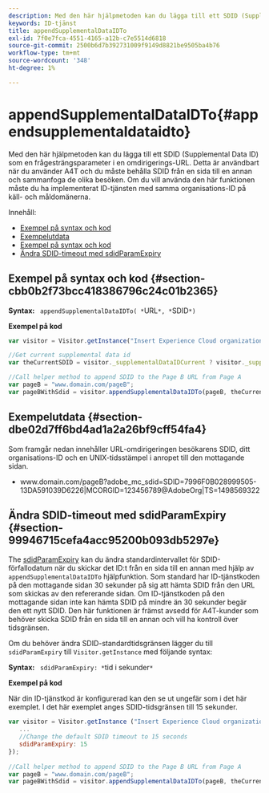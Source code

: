 ```yaml
---
description: Med den här hjälpmetoden kan du lägga till ett SDID (Supplemental Data ID) som en frågesträngsparameter i en omdirigerings-URL. Detta är användbart när du använder A4T och du måste behålla SDID från en sida till en annan och sammanfoga de olika besöken. Om du vill använda den här funktionen måste du ha implementerat ID-tjänsten med samma organisations-ID på käll- och måldomänerna.
keywords: ID-tjänst
title: appendSupplementalDataIDTo
exl-id: 7f0e7fca-4551-4165-a12b-c7e5514d6818
source-git-commit: 2500b6d7b392731009f9149d8821be9505ba4b76
workflow-type: tm+mt
source-wordcount: '348'
ht-degree: 1%

---
```


# appendSupplementalDataIDTo{#appendsupplementaldataidto}

Med den här hjälpmetoden kan du lägga till ett SDID (Supplemental Data ID) som en frågesträngsparameter i en omdirigerings-URL. Detta är användbart när du använder A4T och du måste behålla SDID från en sida till en annan och sammanfoga de olika besöken. Om du vill använda den här funktionen måste du ha implementerat ID-tjänsten med samma organisations-ID på käll- och måldomänerna.

Innehåll:

<ul class="simplelist"> 
 <li> <a href="../../library/get-set/appendsupplementaldataidto.md#section-cbb0b2f73bcc418386796c24c01b2365" format="dita" scope="local"> Exempel på syntax och kod </a> </li> 
 <li> <a href="../../library/get-set/appendsupplementaldataidto.md#section-dbe02d7ff6bd4ad1a2a26bf9cff54fa4" format="dita" scope="local"> Exempelutdata </a> </li> 
 <li> <a href="../../library/get-set/appendsupplementaldataidto.md#section-cbb0b2f73bcc418386796c24c01b2365" format="dita" scope="local"> Exempel på syntax och kod </a> </li> 
 <li> <a href="../../library/get-set/appendsupplementaldataidto.md#section-99946715cefa4acc95200b093db5297e" format="dita" scope="local"> Ändra SDID-timeout med sdidParamExpiry </a> </li> 
</ul>

## Exempel på syntax och kod {#section-cbb0b2f73bcc418386796c24c01b2365}

**Syntax:** ` appendSupplementalDataIDTo( *`URL`*, *`SDID`*)`

**Exempel på kod**

```js
var visitor = Visitor.getInstance("Insert Experience Cloud organization ID here"); 

//Get current supplemental data id
var theCurrentSDID = visitor._supplementalDataIDCurrent ? visitor._supplementalDataIDCurrent : "";

//Call helper method to append SDID to the Page B URL from Page A 
var pageB = "www.domain.com/pageB"; 
var pageBWithSdid = visitor.appendSupplementalDataIDTo(pageB, theCurrentSDID));
```

## Exempelutdata {#section-dbe02d7ff6bd4ad1a2a26bf9cff54fa4}

Som framgår nedan innehåller URL-omdirigeringen besökarens SDID, ditt organisations-ID och en UNIX-tidsstämpel i anropet till den mottagande sidan.

<ul class="simplelist"> 
 <li> <span class="codeph"> www.domain.com/pageB?adobe_mc_sdid=SDID=7996F0B028999505-13DA591039D6226|MCORGID=123456789@AdobeOrg|TS=1498569322 </span> </li> 
</ul>

## Ändra SDID-timeout med sdidParamExpiry {#section-99946715cefa4acc95200b093db5297e}

The [sdidParamExpiry](../../library/function-vars/sdidparamexpiry.md#reference-cef3fd03c43b4772b2422e220b40a458) kan du ändra standardintervallet för SDID-förfallodatum när du skickar det ID:t från en sida till en annan med hjälp av `appendSupplementalDataIDTo` hjälpfunktion. Som standard har ID-tjänstkoden på den mottagande sidan 30 sekunder på sig att hämta SDID från den URL som skickas av den refererande sidan. Om ID-tjänstkoden på den mottagande sidan inte kan hämta SDID på mindre än 30 sekunder begär den ett nytt SDID. Den här funktionen är främst avsedd för A4T-kunder som behöver skicka SDID från en sida till en annan och vill ha kontroll över tidsgränsen.

Om du behöver ändra SDID-standardtidsgränsen lägger du till `sdidParamExpiry` till `Visitor.getInstance` med följande syntax:

**Syntax:** ` sdidParamExpiry: *`tid i sekunder`*`

**Exempel på kod**

När din ID-tjänstkod är konfigurerad kan den se ut ungefär som i det här exemplet. I det här exemplet anges SDID-tidsgränsen till 15 sekunder.

```js
var visitor = Visitor.getInstance ("Insert Experience Cloud organization ID here",{ 
   ... 
   //Change the default SDID timeout to 15 seconds 
   sdidParamExpiry: 15 
}); 
 
//Call helper method to append SDID to the Page B URL from Page A 
var pageB = "www.domain.com/pageB"; 
var pageBWithSdid = visitor.appendSupplementalDataIDTo(pageB, theCurrentSDID)); 
```
